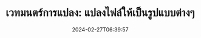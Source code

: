 ---
############################# Static ##########################
layout: "family"
date: 2024-02-27T06:39:57
draft: false

product: "Conversion"
product_tag: "conversion"

############################# Head ############################
head_title: "API ตัวแปลงไฟล์ | บน Premise API และบริการออนไลน์"
head_description: "แปลงไฟล์ Word, PDF, Excel, Powerpoint หรือไฟล์รูปภาพได้อย่างง่ายดายและฟรี"

############################# Header ##########################
title: "เวทมนตร์การแปลง: แปลงไฟล์ให้เป็นรูปแบบต่างๆ"
description: |
  แปลงเอกสารจากรูปแบบต้นฉบับที่แตกต่างกันไปเป็นรูปแบบเป้าหมายที่แตกต่างกันได้อย่างง่ายดาย สนุกกับการแปลงที่รองรับมากมายโดยไม่ต้องมีซอฟต์แวร์เพิ่มเติม เช่น MS Office, Apache Open Office, Adobe Acrobat Reader, และอื่นๆ

  โหลดเอกสารจากแหล่งต่างๆ เช่น ไฟล์, สตรีม, URL, เซิร์ฟเวอร์ FTP, บริการ Amazon S3, จัดเก็บ Azure Blob และอื่นๆ

  ใช้ประเภทหน่วยความจำแคชใดก็ได้ เช่น Amazon S3, Dropbox, Google Drive, Windows Azure, Redis, หรืออื่นๆ โดยการสร้างอินเทอร์เฟซที่จำเป็น

############################# Platforms ############################
supported_platforms:
  enable: true  
  head_title: "เลือกแพลตฟอร์มของคุณ"
  title: "แพลตฟอร์มที่รองรับ"
  description: "ไลบรารี GroupDocs.Conversion รองรับระบบปฏิบัติการและเฟรมเวิร์กต่อไปนี้"
  details_link_title: "เรียนรู้เพิ่มเติม"
  items:
    # supported_platforms loop
    - title: ".NET"
      description: "GroupDocs.Conversion for .NET"
      color: "blue"
      tag: "net"
      link: "/conversion/net/"
      features_link: "https://docs.groupdocs.com/conversion/net/system-requirements/"
      features:
        # features loop
        - content: ".NET Framework 4.6.2+  <br>  .NET Core 3.1  <br>  .NET 6+"
          rows: "3"
        # features loop
        - content: "Windows, Linux"
          rows: "1"
        # features loop
        - content: "3K+ คู่การแปลง"
          rows: "1"        
    
    # supported_platforms loop
    - title: "Java"
      description: "GroupDocs.Conversion for Java"
      color: "red"
      tag: "java"
      link: "/conversion/java/"
      features_link: "https://docs.groupdocs.com/conversion/java/system-requirements/"
      features:
        # features loop
        - content: "J2SE 8.0 (1.8)+"
          rows: "3"
        # features loop
        - content:  "Windows, Linux, macOS"
          rows: "1"       
        # features loop
        - content: "3K+ คู่การแปลง"
          rows: "1"        

    # supported_platforms loop
    - title: "Node.js"
      description: "GroupDocs.Conversion for Node.js"
      color: "green"
      tag: "nodejs-java"
      link: "/conversion/nodejs-java/"
      features_link: "https://docs.groupdocs.com/conversion/nodejs-java/system-requirements/"
      features:
        # features loop
        - content: "Node.js 16+  <br>  and J2SE 8.0 (1.8)+"
          rows: "3"
        # features loop
        - content:  "Windows, Linux, macOS"
          rows: "1"
        # features loop
        - content:  "3K+ คู่การแปลง"
          rows: "1"


############################# Features ############################

features:
  enable: true
  title: "คุณสมบัติของ GroupDocs.Conversion"
  description: "API เพื่อแปลงไฟล์ระหว่างหลายประเภท เช่น HTML, PDF, Word, Excel, PNG และอื่นๆ โดยไม่ต้องมีซอฟต์แวร์จากบุคคลที่สาม."

  items:
    # feature loop
    - icon: "convert"
      title: "แปลงเอกสารและรูปภาพ"
      content: "แปลงไฟล์จากแหล่งต่างๆ เป็นรูปแบบเป้าหมายที่แตกต่างกันได้"

    # feature loop
    - icon: "password"
      title: "เปิดเอกสารที่ป้องกัน"
      content: "ระบุรหัสผ่านเพื่อเปิดเอกสารที่เข้ารหัส"

    # feature loop
    - icon: "load"
      title: "โหลดไฟล์จากทุกที่"
      content: "โหลดเอกสารจากไฟล์ต่างๆ URL, เซิร์ฟเวอร์ FTP, บริการ Amazon S3 และอื่นๆ"
    
    # feature loop
    - icon: "settings"
      title: "จัดการการตั้งค่าผลลัพธ์"
      content: "หมุนและเรียงลำดับหน้า, ระบุว่าจะเรนเดอร์หรือคอมเมนต์หรือไม่"


############################# Code samples ############################
code_samples:
  enable: true
  title: "ตัวอย่างโค้ด GroupDocs.Conversion"
  description: "บางกรณีการใช้งานของการดำเนินการทั่วไปของ GroupDocs.Conversion ใน C#, Java, TypeScript"
  items:
    # code sample loop
    - title: "แปลง PDF เป็น DOCX ในหลายบรรทัดของโค้ด"
      content: |
       ด้วย GroupDocs.Conversion, คุณสามารถแปลงไฟล์ PDF เป็น DOCX ได้อย่างง่ายดาย - ทุกอย่างที่คุณต้องการคือเพียงไม่กี่บรรทัดของโค้ด และไม่ต้องมีซอฟต์แวร์บุคคลที่สาม เช่น Microsoft Word หรือ Adobe Acrobat ต่อไปนี้คือตัวอย่างการทำได้:
      samples:
        - language: "C#"
          color: "blue"
          content: |
            ```csharp {style=abap}   
            // โหลดไฟล์ PDF ต้นฉบับ
            using (var converter = new GroupDocs.Conversion.Converter("sample.pdf"))
            {
                // ตั้งค่าตัวเลือกการแปลงสำหรับรูปแบบ DOCX
                var options = new WordProcessingConvertOptions();
                // แปลงเป็นรูปแบบ DOCX
                converter.Convert("converted.docx", options);
            }
            ```
        - language: "Java"
          color: "red"
          content: |
            ```java {style=abap}   
            import com.groupdocs.conversion.Converter;
            import com.groupdocs.conversion.options.convert.WordProcessingConvertOptions;
            ...
            // โหลดไฟล์ PDF ต้นฉบับ
            Converter converter = new Converter("sample.pdf");
            // ตั้งค่าตัวเลือกการแปลงสำหรับรูปแบบ DOCX
            WordProcessingConvertOptions options = new WordProcessingConvertOptions();
            // แปลงเป็นรูปแบบ DOCX
            converter.convert("converted.docx", options);
            ```
        - language: "TypeScript"
          color: "green"
          content: |
            ```javascript {style=abap}  
            // โหลดไฟล์ PDF ต้นฉบับ
            const converter = new groupdocs.conversion.Converter("sample.pdf");
            // ตั้งค่าตัวเลือกการแปลงสำหรับรูปแบบ DOCX
            const options = new groupdocs.conversion.WordProcessingConvertOptions();
            // แปลงเป็นรูปแบบ DOCX
            converter.convert("converted.docx", options);
            ```


############################# Formats ############################
formats:
  enable: true
  title:  "รองรับไฟล์รูปแบบมากกว่า 60 รูปแบบ"
  description: "GroupDocs.Conversion รองรับการดำเนินการกับรูปแบบไฟล์ยอดนิยมที่สุด [รูปแบบไฟล์ที่รองรับ](https://docs.groupdocs.com/conversion/net/supported-file-formats/)"


############################# Metrics ############################

metrics:
  enable: true
  title: "ข้อมูลเชิงลึกและข้อมูลสถิติ"
  description: "ศึกษาข้อมูลรายละเอียดเกี่ยวกับตัวเลขสำคัญของเราซึ่งมุ่งเน้นการให้ข้อมูลเชิงลึกและข้อมูลสถิติเกี่ยวกับความสำเร็จ, ผลกระทบ, และการเติบโตของเรา"

  items:
    # metrics loop
    - number: "3K+"
      title: "คู่การแปลงที่รองรับ"
      content: "แปลงไฟล์ได้อย่างง่ายดายในหลายพาร์ทนับพันด้วยคู่การแปลงที่รองรับ - Microsoft Office, PDF, รูปภาพ, วิดีโอ, เสียง, และฐานข้อมูล. ทำให้ผู้ใช้สามารถแปลงไฟล์ประเภทต่างๆได้โดยไม่มีความยืดหยุ่นและความสะดวก"
    # metrics loop
    - number: "1.0M"
      title: "ดาวน์โหลด NuGet"
      content: "ร่วมกับผู้ใช้ที่พอใจที่ได้เลือกใช้แพ็กเกจ NuGet ของเรา โซลูชันของเราได้เป็นที่ไว้วางใจและได้รับการนำมาใช้อย่างแพร่หลายในชุมชนนักพัฒนา โดยให้การรวมเข้ากันอย่างไม่มีปัญหาและฟังก์ชันที่มีคุณค่าสำหรับโครงการหลายๆ โครงการ"

    # metrics loop
    - number: "10+"
      title: "ไลบรารี"
      content: "ผลิตภัณฑ์ของเรารวมไปถึงไลบรารีมากกว่า 10 แห่ง มอบคุณสมบัติขั้นสูงเพื่อเพิ่มประสิทธิภาพ ไลบรารีเหล่านี้ถูกออกแบบมาเพื่อทำให้สามารถสอดคล้องกับความต้องการในการพัฒนาที่แตกต่างกันได้โดยมีความสามารถที่ไม่เคยมีมาก่อน"
    
    # metrics loop
    - number: "100+"
      title: "ลูกค้าที่พอใจ"
      content: "ก้าวไปสู่ความเป็นเลิศ ผลิตภัณฑ์ของเราได้รับความไว้วางใจจากลูกค้ามากกว่า 100 คนที่รู้สึกพอใจด้วยคุณสมบัติที่แข็งแกร่งและประสิทธิภาพที่เชื่อถือได้ ค้นหาความสำเร็จและประสิทธิภาพด้วยการแก้ปัญหาที่เป็นนวัตกรรมของเรา"


############################# Customers ############################
# logo size X1 => 170:70  X2 => 340 : 140

customers:
  enable: true
  title: "ลูกค้าที่พอใจ"
  description: "ไลบรารี GroupDocs ถูกใช้งานโดยแบรนด์ชั้นนำทั่วโลกและที่โดดเด่น"

  items:
    # customers loop
    - title: "BenQ Corporation"
      logo: "benq"
    # customers loop
    - title: "Nasdaq Stock Market"
      logo: "nasdaq"
    # customers loop
    - title: "AT&T Inc."
      logo: "att"
    # customers loop
    - title: "AstraZeneca"
      logo: "astrazeneca"
    # customers loop
    - title: "Central Bank of Argentina"
      logo: "argentinacentralbank"
    # customers loop
    - title: "Roche Holding AG"
      logo: "roche"
    # customers loop
    - title: "Capita"
      logo: "capita"
    # customers loop
    - title: "Axa S.A."
      logo: "axa"
    # customers loop
    - title: "Instructure Inc."
      logo: "instructure"
     # customers loop
    - title: "Wipro"
      logo: "wipro"



############################# Actions ############################

actions:
  enable: true
  title: "พร้อมที่จะเริ่มต้น?"
  description: "ลองคุณสมบัติ GroupDocs.Conversion ฟรีหรือขอใบอนุญาต"

  items:
    #  loop
    - title: ".NET"
      link: "/conversion/net/"
      color: "blue"
        #  loop
    - title: "Java"
      link: "/conversion/java/"
      color: "red"
        #  loop
    - title: "Node.js"
      link: "/conversion/nodejs-java/"
      color: "green"


############################# Faq ############################

faq:
  enable: true
  title: "คำถามที่พบบ่อยและข้อกังวล"
  description: "ค้นหาคำตอบสำหรับคำถามทั่วไปในส่วน FAQ ของเราเพื่อรับมือกับคำถามและข้อกังวลของคุณอย่างรวดเร็ว"

  items:
    #  loop
    - question: "ฉันสามารถประเมินผลผลิตภัณฑ์ของ GroupDocs ก่อนที่จะซื้อได้หรือไม่?"
      answer: |
        ใช่! ผลิตภัณฑ์ GroupDocs ทุกตัวมีเวอร์ชันทดลองใที่ปลอดภัยมีอยู่ แนะนำให้นักพัฒนาดาวน์โหลดและลองใช้ API ของเราก่อนการซื้อเพื่อให้แน่ใจว่าจะตอบโจทย์ของคุณในร้อยเปอร์เซ็นต์
    #  loop
    - question: "GroupDocs มีการสาธิตผลิตภัณฑ์หรือไม่?"
      answer: |
        ไม่, การโฟกัสของเราอยู่ที่ API ของเราและการทำให้สินค้าที่มีฟังก์ชันการทำงานและมั่นคงที่สุดเป็นไปได้ เรามีการทดลองใช้ที่เป็นเวอร์ชันเต็มรูปแบบและฟรีให้ใช้ในรูปแบบ [ใบอนุญาตชั่วคราว](https://purchase.groupdocs.com/temporary-license/) เพื่อที่คุณสามารถทดสอบสินค้าได้เอง
    #  loop
    - question: "ฉันจะดาวน์โหลดผลิตภัณฑ์ที่ไหน?"
      answer: |
        ผลิตภัณฑ์ทั้งหมดสามารถดาวน์โหลดได้จาก [เว็บไซต์](https://releases.groupdocs.com) เราไม่จัดส่งสำเนาฟิสิกส์ของซอฟต์แวร์ของเราทางไปรษณีย์    
    #  loop
    - question: "ใบอนุญาตสำหรับนักพัฒนาของ GroupDocs คือสำหรับผู้ใช้หรือสำหรับผู้ใช้ที่มีชื่อ?"
      answer: |
        ใบอนุญาตสำหรับนักพัฒนาของ GroupDocs คือสำหรับผู้ใช้ไม่ใช่สำหรับผู้ใช้ที่มีชื่อ เรารับรู้ว่าสมาชิกในทีมการเขียนโค้ดอาจเปลี่ยนไปตลอดเวลาและไม่คุ้มค่าที่จะต้องอัปเดตใบอนุญาตทุกครั้งที่เกิดเหตุการณ์นั้นขึ้น
    #  loop
    - question: "เราต้องใช้ใบอนุญาตแยกต่างหากสำหรับเซิร์ฟเวอร์ของเราหรือ CI (Continuous Integration) Server หรือไม่?"
      answer: |
        ไม่, เรายินดีที่ลูกค้าใช้ผลิตภัณฑ์ GroupDocs บนเซิร์ฟเวอร์หนึ่งเพื่อวัตถุประสงค์ในการสร้างโซลูชันโดยไม่มีค่าใช้จ่ายเพิ่มเติม การติดตั้งนี้ไม่ควรใช้เพื่อหลีกเลี่ยงข้อกำหนดใบอนุญาตของคุณกับ GroupDocs และควรปฏิบัติตามข้อจำกัดที่เกี่ยวกับการกระจายหรือตำแหน่งที่เป็นไปได้ที่ถูกกำหนดโดยใบอนุญาตที่คุณซื้อ

############################# Cloud ############################

cloud_links:
  enable: true
  title: "GroupDocs.Conversion  APIs แบบลดระดับโค้ด"
  description: "ส่งเสริมการแปลงเอกสารหรือรูปภาพได้อย่างรวดเร็วในแอปพลิเคชันประเภทใดก็ได้ด้วย REST API แบบออนไลน์ของเรา"

  items:
    #  loop
    - icon: "groupdocs_conversion-for-curl"
      title: "GroupDocs.Conversion Cloud for cURL"
      link: "https://products.groupdocs.cloud/conversion/curl"
      content: "ใช้ cURL RESTful สำหรับ API การแปลงไฟล์ให้กับไฟล์หลากหลายรูปแบบ เช่น Microsoft Office, PDF, Email, Project, HTML และอื่นๆ ในแอปพลิเคชันของคุณได้อย่างง่ายดาย"

    #  loop
    - icon: "groupdocs_conversion-for-net"
      title: "GroupDocs.Conversion Cloud for .NET"
      link: "https://products.groupdocs.cloud/conversion/net"
      content: "ใช้ .NET สำหรับ API การแปลงไฟล์ REST สำหรับการแปลงไฟล์ Microsoft Office, PDF, Email, Project, HTML และรูปแบบไฟล์ทั่วไปต่างๆ บนแพลตฟอร์มใดก็ได้ด้วย Cloud SDK"
    #  loop
    - icon: "groupdocs_conversion-for-java"
      title: "GroupDocs.Conversion Cloud for Java"
      link: "https://products.groupdocs.cloud/conversion/java"
      content: "เพิ่มความสามารถในการแปลงเอกสารขั้นสูงในแอปพลิเคชัน Java ซึ่งอยู่บนแพลตฟอร์มใดก็ได้ที่สามารถทำการเรียกใช้ REST API"

############################# Apps ############################

app_links:
  enable: true
  title: "GroupDocs.Conversion แอปพลิเคชัน NoCode"
  description: "แอปพลิเคชันออนไลน์ที่ให้คุณแปลงไฟล์ที่นิยมกว่า 100 รูปแบบในเบราว์เซอร์"

  items:
    #  loop
    - icon: "groupdocs_conversion-app"
      title: "GroupDocs.Conversion <br> Total"
      link: "https://products.groupdocs.app/conversion/total"
      content: "แปลงไฟล์ได้อย่างง่ายดายมากกว่าร้อยรูปแบบเป็น PDF, XLSX, DOCX, XPS, HTML และอื่นๆ อย่างสะดวก"

    #  loop
    - icon: "groupdocs_words-app"
      title:  "GroupDocs.Conversion <br> DOC to XLS"
      link: "https://products.groupdocs.app/conversion/doc-to-xls"
      content: "แอปพลิเคชันออนไลน์ฟรีสำหรับการแปลง DOC เป็นรูปแบบ XLS โดยตรงจากเบราว์เซอร์ของคุณ"

    #  loop
    - icon: "groupdocs_pdf-app"
      title:  "GroupDocs.Conversion <br> PDF to DOCX"
      link: "https://products.groupdocs.app/conversion/pdf-to-docx"
      content: "แปลงเอกสาร PDF ของคุณเป็นรูปแบบ Word (DOCX) ได้อย่างง่ายดายโดยอัปโหลดผ่านอินเทอร์เฟซที่ใช้งานง่ายของเรา"
    

---